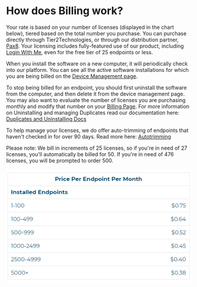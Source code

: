 # How does Billing work?

Your rate is based on your number of licenses (displayed in the chart below), tiered based on the total number you purchase. You can purchase directly through Tier2Technologies, or through our distribution partner, [Pax8](https://app.pax8.com/#/catalog). Your licensing includes fully-featured use of our product, including [Login With Me](https://loginwith.me), even for the free tier of 25 endpoints or less.

When you install the software on a new computer, it will periodically check into our platform. You can see all the active software installations for which you are being billed on the [Device Management page](https://account.helpdeskbuttons.com/select_endpoints).

To stop being billed for an endpoint, you should first uninstall the software from the computer, and then delete it from the device management page. You may also want to evaluate the number of licenses you are purchasing monthly and modify that number on your [Billing Page](https://account.helpdeskbuttons.com/billing). For more information on Uninstalling and managing Duplicates read our documentation here: [Duplicates and Uninstalling Docs](https://docs.tier2tickets.com/content/deployment/uninstall/)

To help manage your licenses, we do offer auto-trimming of endpoints that haven't checked in for over 90 days. Read more here: [Autotrimming](https://docs.tier2tickets.com/content/deployment/uninstall/#automatically-trim-licenses)

Please note: We bill in increments of 25 licenses, so if you're in need of 27 licenses, you'll automatically be billed for 50. If you're in need of 476 licenses, you will be prompted to order 500.

![](images/pricing.png "Pricing")
